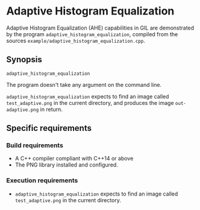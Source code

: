 # Adaptive Histogram Equalization

Adaptive Histogram Equalization (AHE) capabilities in GIL are demonstrated by the program `adaptive_histogram_equalization`, compiled from the sources `example/adaptive_histogram_equalization.cpp`.

## Synopsis

`adaptive_histogram_equalization`

The program doesn't take any argument on the command line.

`adaptive_histogram_equalization` expects to find an image called `test_adaptive.png` in the current directory, and produces the image `out-adaptive.png` in return.

## Specific requirements

### Build requirements

- A C++ compiler compliant with C++14 or above
- The PNG library installed and configured.

### Execution requirements

- `adaptive_histogram_equalization` expects to find an image called `test_adaptive.png` in the current directory.
